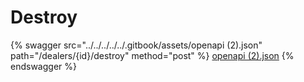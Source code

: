 # Destroy

{% swagger src="../../../../../.gitbook/assets/openapi (2).json" path="/dealers/{id}/destroy" method="post" %}
[openapi (2).json](<../../../../../.gitbook/assets/openapi (2).json>)
{% endswagger %}
